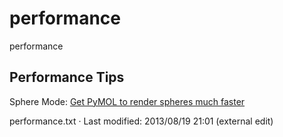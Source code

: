 # performance

performance

## Performance Tips

Sphere Mode: [Get PyMOL to render spheres much faster](doku.php?id=media:new12)  


performance.txt · Last modified: 2013/08/19 21:01 (external edit)
